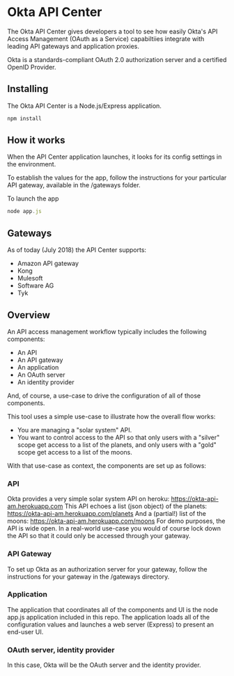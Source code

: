 # Okta API Center

The Okta API Center gives developers a tool to see how easily Okta's API Access Management (OAuth as a Service) capabiltiies integrate with leading API gateways and application proxies.

Okta is a standards-compliant OAuth 2.0 authorization server and a certified OpenID Provider.

## Installing

The Okta API Center is a Node.js/Express application.

```bash
npm install
```

## How it works
When the API Center application launches, it looks for its config settings in the environment.

To establish the values for the app, follow the instructions for your particular API gateway, available in the /gateways folder.

To launch the app

```javascript
node app.js
```

## Gateways

As of today (July 2018) the API Center supports:

* Amazon API gateway
* Kong
* Mulesoft
* Software AG
* Tyk

## Overview

An API access management workflow typically includes the following components:
* An API
* An API gateway
* An application
* An OAuth server
* An identity provider

And, of course, a use-case to drive the configuration of all of those components.

This tool uses a simple use-case to illustrate how the overall flow works:

* You are managing a "solar system" API.
* You want to control access to the API so that only users with a "silver" scope get access to a list of the planets, and only users with a "gold" scope get access to a list of the moons.

With that use-case as context, the components are set up as follows:

### API
Okta provides a very simple solar system API on heroku: https://okta-api-am.herokuapp.com
This API echoes a list (json object) of the planets: https://okta-api-am.herokuapp.com/planets
And a (partial!) list of the moons: https://okta-api-am.herokuapp.com/moons
For demo purposes, the API is wide open. In a real-world use-case you would of course lock down the API so that it could only be accessed through your gateway.

### API Gateway
To set up Okta as an authorization server for your gateway, follow the instructions for your gateway in the /gateways directory.

### Application
The application that coordinates all of the components and UI is the node app.js application included in this repo. The application loads all of the configuration values and launches a web server (Express) to present an end-user UI.

### OAuth server, identity provider
In this case, Okta will be the OAuth server and the identity provider.
